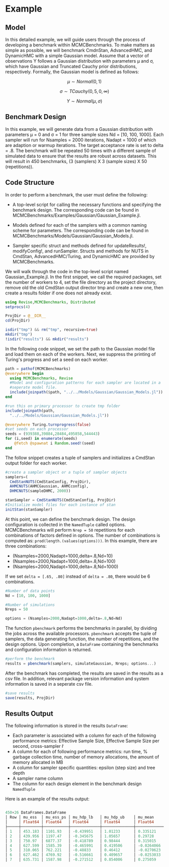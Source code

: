# Example

## Model

In this detailed example, we will guide users through the process of developing a benchmark within MCMCBenchmarks. To make matters as simple as possible, we will benchmark CmdnStan, AdvancedHMC, and DynamicHMC with a simple Gaussian model. Assume that a vector of observations Y follows a Gaussian distribution with parameters μ and σ, which have Gaussian and Truncated Cauchy prior distributions, respectively. Formally, the Gaussian model is defined as follows:


```math
\mu \sim Normal(0,1)
```
```math
\sigma \sim TCauchy(0,5,0,\infty)
```
```math
Y \sim Normal(\mu,\sigma)
```

## Benchmark Design

In this example, we will generate data from a Gaussian distribution with parameters μ = 0 and σ = 1 for three sample sizes Nd = [10, 100, 1000]. Each sampler will run for Nsamples = 2000 iterations, Nadapt = 1000 of which are adaption or warmup iterations. The target acceptance rate is set to delta = .8. The benchmark will be repeated 50 times with a different sample of simulated data to ensure that the results are robust across datasets. This will result in 450 benchmarks, (3 (samplers) X 3 (sample sizes) X 50 (repetitions)).

## Code Structure

In order to perform a benchmark, the user must define the following:

* A top-level script for calling the necessary functions and specifying the benchmark design. The corresponding code can be found in MCMCBenchmarks/Examples/Gaussian/Gaussian_Example.jl.

* Models defined for each of the samplers with a common naming scheme for parameters. The corresponding code can be found in MCMCBenchmarks/Models/Gaussian/Gaussian_Models.jl.

* Sampler specific struct and methods defined for updateResults!, modifyConfig!, and runSampler. Structs and methods for NUTS in CmdStan, AdvancedHMC/Turing, and DynamicHMC are provided by MCMCBenchmarks.


We will walk through the code in the top-level script named Gaussian_Example.jl. In the first snippet, we call the required packages, set the number of workers to 4, set the file directory as the project directory, remove old the old CmdStan output director tmp and create a new one, then create a results folder if one does not already exist.  

```julia
using Revise,MCMCBenchmarks, Distributed
setprocs(4)

ProjDir = @__DIR__
cd(ProjDir)

isdir("tmp") && rm("tmp", recursive=true)
mkdir("tmp")
!isdir("results") && mkdir("results")
```

In the following code snippet, we set the path to the Gaussian model file and load them on each of the workers. Next, we suppress the printing of Turing's progress and set a seed on each worker.

```julia
path = pathof(MCMCBenchmarks)
@everywhere begin
  using MCMCBenchmarks, Revise
  #Model and configuration patterns for each sampler are located in a
  #seperate model file.
  include(joinpath($path, "../../Models/Gaussian/Gaussian_Models.jl"))
end

#run this on primary processor to create tmp folder
include(joinpath(path,
  "../../Models/Gaussian/Gaussian_Models.jl"))

@everywhere Turing.turnprogress(false)
#set seeds on each processor
seeds = (939388,39884,28484,495858,544443)
for (i,seed) in enumerate(seeds)
    @fetch @spawnat i Random.seed!(seed)
end
```

The follow snippet creates a tuple of samplers and initializes a CmdStan output folder for each worker.

```julia
#create a sampler object or a tuple of sampler objects
samplers=(
  CmdStanNUTS(CmdStanConfig, ProjDir),
  AHMCNUTS(AHMCGaussian, AHMCconfig),
  DHMCNUTS(sampleDHMC, 2000))

stanSampler = CmdStanNUTS(CmdStanConfig, ProjDir)
#Initialize model files for each instance of stan
initStan(stanSampler)
```

At this point, we can define the benchmark design. The design configuration is collected in the `NamedTuple` called options. MCMCBenchmarks will perform `Nrep = 50` repetitions for each combinations of factors defined in options. The number of combinations is computed as: `prod(length.(values(options)))`. In this example, there are three combinations:

* (Nsamples=2000,Nadapt=1000,delta=.8,Nd=10)
* (Nsamples=2000,Nadapt=1000,delta=.8,Nd=100)
* (Nsamples=2000,Nadapt=1000,delta=.8,Nd=1000)

If we set `delta = [.65, .80]` instead of `delta = .80`, there would be 6 combinations.

```julia
#Number of data points
Nd = [10, 100, 1000]

#Number of simulations
Nreps = 50

options = (Nsamples=2000,Nadapt=1000,delta=.8,Nd=Nd)
```

The function `pbenchmark` performs the benchmarks in parallel, by dividing the jobs across the available processors. `pbenchmark` accepts the tuple of samplers, the data generating function, the number of repetitions, and the design options. Upon completion, a `DataFrame` containing the benchmarks and configuration information is returned.

```julia  
#perform the benchmark
results = pbenchmark(samplers, simulateGaussian, Nreps; options...)
```

After the benchmark has completed, the results are saved in the results as a csv file. In addition, relevant package version information and system information is saved in a seperate csv file.

```julia
#save results
save(results, ProjDir)
```
## Results Output
The following information is stored in the results `DataFrame`:

* Each parameter is associated with a column for each of the following performance metrics: Effective Sample Size, Effective Sample Size per second, cross-sampler r̂
* A column for each of following performance metrics: run time, % garbage collection time, number of memory allocations, the amount of memory allocated in MB
* A column for sampler specific quantities: epsilon (step size) and tree depth
* A sampler name column
* The column for each design element in the benchmark design `NamedTuple`

Here is an example of the results output:

```julia

450×26 DataFrames.DataFrame
│ Row │ mu_ess  │ mu_ess_ps │ mu_hdp_lb   │ mu_hdp_ub    │ mu_mean      │ mu_r_hat │ sigma_ess │ sigma_ess_ps │ sigma_hdp_lb │ sigma_hdp_ub │ sigma_mean │ sigma_r_hat │ epsilon  │ tree_depth │ time      │ megabytes │ gctime     │ gcpercent  │ allocations │ sampler     │ Nsamples │ Nadapt │ delta   │ Nd    │ mu_sampler_rhat │ sigma_sampler_rhat │
│     │ Float64 │ Float64   │ Float64     │ Float64      │ Float64      │ Float64  │ Float64   │ Float64      │ Float64      │ Float64      │ Float64    │ Float64     │ Float64  │ Float64    │ Float64   │ Float64   │ Float64    │ Float64    │ Int64       │ String      │ Int64    │ Int64  │ Float64 │ Int64 │ Float64         │ Float64            │
├─────┼─────────┼───────────┼─────────────┼──────────────┼──────────────┼──────────┼───────────┼──────────────┼──────────────┼──────────────┼────────────┼─────────────┼──────────┼────────────┼───────────┼───────────┼────────────┼────────────┼─────────────┼─────────────┼──────────┼────────┼─────────┼───────┼─────────────────┼────────────────────┤
│ 1   │ 453.183 │ 1101.93   │ -0.439951   │ 1.01233      │ 0.335121     │ 1.01192  │ 561.67    │ 1365.72      │ 0.694345     │ 1.85464      │ 1.20432    │ 0.999773    │ 0.769406 │ 2.113      │ 0.411262  │ 7.78675   │ 0.0        │ 0.0        │ 175314      │ CmdStanNUTS │ 2000     │ 1000   │ 0.8     │ 10    │ 1.00571         │ 1.00186            │
│ 2   │ 439.956 │ 1197.47   │ -0.345675   │ 1.05657      │ 0.29728      │ 1.01183  │ 349.387   │ 950.962      │ 0.680205     │ 1.96625      │ 1.2538     │ 0.999099    │ 0.706563 │ 2.219      │ 0.367404  │ 233.422   │ 0.0741201  │ 0.20174    │ 2654525     │ AHMCNUTS    │ 2000     │ 1000   │ 0.8     │ 10    │ 1.00571         │ 1.00186            │
│ 3   │ 750.97  │ 6877.37   │ -0.418789   │ 0.98444      │ 0.315015     │ 1.00147  │ 436.824   │ 4000.43      │ 0.685377     │ 1.88949      │ 1.20968    │ 1.00001     │ 0.793221 │ 1.915      │ 0.109194  │ 58.6358   │ 0.0288007  │ 0.263756   │ 1530417     │ DHMCNUTS    │ 2000     │ 1000   │ 0.8     │ 10    │ 1.00571         │ 1.00186            │
│ 4   │ 627.599 │ 1585.39   │ -0.465991   │ 0.419506     │ -0.0264066   │ 1.00156  │ 687.419   │ 1736.51      │ 0.41708      │ 1.11226      │ 0.723098   │ 1.0025      │ 0.853159 │ 1.842      │ 0.395863  │ 7.26259   │ 0.0        │ 0.0        │ 165981      │ CmdStanNUTS │ 2000     │ 1000   │ 0.8     │ 10    │ 0.999527        │ 1.00135            │
│ 5   │ 310.065 │ 762.221   │ -0.48833    │ 0.46412      │ -0.0270623   │ 0.999198 │ 375.669   │ 923.491      │ 0.354449     │ 1.16472      │ 0.747474   │ 0.99918     │ 0.718885 │ 2.269      │ 0.406792  │ 236.96    │ 0.0790683  │ 0.19437    │ 2731926     │ AHMCNUTS    │ 2000     │ 1000   │ 0.8     │ 10    │ 0.999527        │ 1.00135            │
│ 6   │ 627.462 │ 4769.92   │ -0.516661   │ 0.409657     │ -0.0253033   │ 0.999118 │ 388.73    │ 2955.1       │ 0.406456     │ 1.11744      │ 0.743553   │ 0.999008    │ 0.429143 │ 2.317      │ 0.131546  │ 71.1897   │ 0.0312859  │ 0.237833   │ 1877320     │ DHMCNUTS    │ 2000     │ 1000   │ 0.8     │ 10    │ 0.999527        │ 1.00135            │
│ 7   │ 635.731 │ 1587.98   │ -0.271512   │ 0.854006     │ 0.275059     │ 1.0016   │ 576.698   │ 1440.52      │ 0.537828     │ 1.43556      │ 0.953825   │ 0.999986    │ 0.779473 │ 1.906      │ 0.400339  │ 7.25304   │ 0.0        │ 0.0        │ 165982      │ CmdStanNUTS │ 2000     │ 1000   │ 0.8     │ 10    │ 0.999831        │ 1.00377            │
```
